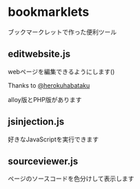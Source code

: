 # bookmarklets
ブックマークレットで作った便利ツール

## editwebsite.js
webページを編集できるようにします()

Thanks to [@herokuhabataku](https://github.com/herokuhabataku)

alloy版とPHP版があります

## jsinjection.js
好きなJavaScriptを実行できます

## sourceviewer.js
ページのソースコードを色分けして表示します

